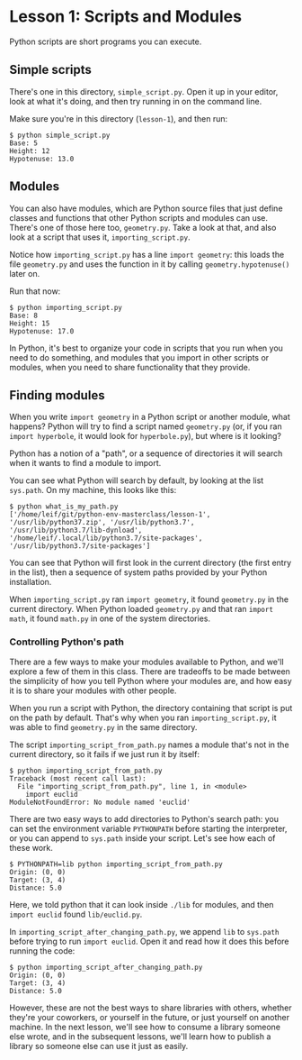 # Lesson 1: Scripts and Modules

Python scripts are short programs you can execute.

## Simple scripts

There's one in this directory, `simple_script.py`. Open it up in your
editor, look at what it's doing, and then try running in on the
command line.

Make sure you're in this directory (`lesson-1`), and then run:

    $ python simple_script.py
    Base: 5
    Height: 12
    Hypotenuse: 13.0
    
## Modules

You can also have modules, which are Python source files that just
define classes and functions that other Python scripts and modules can
use. There's one of those here too, `geometry.py`. Take a look at
that, and also look at a script that uses it, `importing_script.py`.

Notice how `importing_script.py` has a line `import geometry`: this
loads the file `geometry.py` and uses the function in it by calling
`geometry.hypotenuse()` later on.

Run that now:

    $ python importing_script.py
    Base: 8
    Height: 15
    Hypotenuse: 17.0

In Python, it's best to organize your code in scripts that you run
when you need to do something, and modules that you import in other
scripts or modules, when you need to share functionality that they
provide.

## Finding modules

When you write `import geometry` in a Python script or another module,
what happens? Python will try to find a script named `geometry.py`
(or, if you ran `import hyperbole`, it would look for `hyperbole.py`),
but where is it looking?

Python has a notion of a "path", or a sequence of directories it will
search when it wants to find a module to import.

You can see what Python will search by default, by looking at the list
`sys.path`. On my machine, this looks like this:

    $ python what_is_my_path.py
    ['/home/leif/git/python-env-masterclass/lesson-1', '/usr/lib/python37.zip', '/usr/lib/python3.7', '/usr/lib/python3.7/lib-dynload', '/home/leif/.local/lib/python3.7/site-packages', '/usr/lib/python3.7/site-packages']
    
You can see that Python will first look in the current directory (the
first entry in the list), then a sequence of system paths provided by
your Python installation.

When `importing_script.py` ran `import geometry`, it found
`geometry.py` in the current directory. When Python loaded
`geometry.py` and that ran `import math`, it found `math.py` in one of
the system directories.

### Controlling Python's path

There are a few ways to make your modules available to Python, and
we'll explore a few of them in this class. There are tradeoffs to be
made between the simplicity of how you tell Python where your modules
are, and how easy it is to share your modules with other people.

When you run a script with Python, the directory containing that
script is put on the path by default. That's why when you ran
`importing_script.py`, it was able to find `geometry.py` in the same
directory.

The script `importing_script_from_path.py` names a module that's not
in the current directory, so it fails if we just run it by itself:

    $ python importing_script_from_path.py
    Traceback (most recent call last):
      File "importing_script_from_path.py", line 1, in <module>
        import euclid
    ModuleNotFoundError: No module named 'euclid'

There are two easy ways to add directories to Python's search path:
you can set the environment variable `PYTHONPATH` before starting the
interpreter, or you can append to `sys.path` inside your script. Let's
see how each of these work.

    $ PYTHONPATH=lib python importing_script_from_path.py
    Origin: (0, 0)
    Target: (3, 4)
    Distance: 5.0
    
Here, we told python that it can look inside `./lib` for modules, and
then `import euclid` found `lib/euclid.py`.

In `importing_script_after_changing_path.py`, we append `lib` to
`sys.path` before trying to run `import euclid`. Open it and read how
it does this before running the code:

    $ python importing_script_after_changing_path.py 
    Origin: (0, 0)
    Target: (3, 4)
    Distance: 5.0
    
However, these are not the best ways to share libraries with others,
whether they're your coworkers, or yourself in the future, or just
yourself on another machine. In the next lesson, we'll see how to
consume a library someone else wrote, and in the subsequent lessons,
we'll learn how to publish a library so someone else can use it just
as easily.

